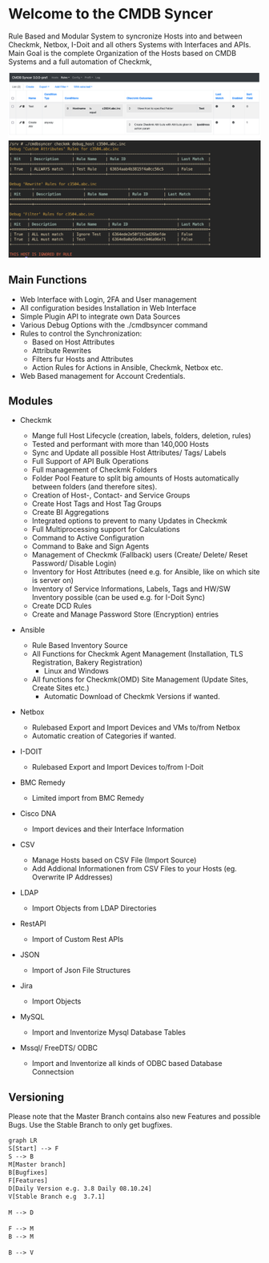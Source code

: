 
# Welcome to the CMDB Syncer

Rule Based and Modular System to syncronize Hosts into and between Checkmk, Netbox, I-Doit and all others Systems with Interfaces and APIs.
Main Goal is the complete Organization of the Hosts based on CMDB Systems and a full automation of Checkmk,


![Rules](img/index_rules.png)
![Debug Options](img/index_rules_debug.png)


## Main Functions
* Web Interface with Login, 2FA and User management
* All configuration besides Installation in Web Interface
* Simple Plugin API to integrate own Data Sources
* Various Debug Options with the ./cmdbsyncer command
* Rules to control the Synchronization:
  * Based on Host Attributes
  * Attribute Rewrites
  * Filters fur Hosts and Attributes
  * Action Rules for Actions in Ansible, Checkmk, Netbox etc.
* Web Based management for Account Credentials.

## Modules

* Checkmk
    * Mange full Host Lifecycle (creation, labels, folders, deletion, rules)
    * Tested and performant with more than 140,000 Hosts
    * Sync and Update all possible Host Attributes/ Tags/ Labels
    * Full Support of API Bulk Operations
    * Full management of Checkmk Folders
    * Folder Pool Feature to split big amounts of Hosts automatically between folders (and therefore sites).
    * Creation of Host-, Contact- and Service Groups
    * Create Host Tags and Host Tag Groups
    * Create BI Aggregations
    * Integrated options to prevent to many Updates in Checkmk
    * Full Multiprocessing support for Calculations
    * Command to Active Configuration
    * Command to Bake and Sign Agents
    * Management of Checkmk (Fallback) users (Create/ Delete/ Reset Password/ Disable Login)
    * Inventory for Host Attributes (need e.g. for Ansible, like on which site is server on)
    * Inventory of Service Informations, Labels, Tags and HW/SW Inventory possible (can be used e.g. for I-Doit Sync)
    * Create DCD Rules
    * Create and Manage Password Store (Encryption) entries

* Ansible
    * Rule Based Inventory Source
    * All Functions for Checkmk Agent Management (Installation, TLS Registration, Bakery Registration)
        *  Linux and Windows
    * All functions for Checkmk(OMD) Site Management (Update Sites, Create Sites etc.)
        * Automatic Download of Checkmk Versions if wanted.


* Netbox
    * Rulebased Export and Import Devices and VMs to/from Netbox
    * Automatic creation of Categories if wanted.

* I-DOIT
    * Rulebased Export and Import Devices to/from I-Doit

* BMC Remedy
    * Limited import from BMC Remedy

* Cisco DNA
    * Import devices and their Interface Information

* CSV
    * Manage Hosts based on CSV File (Import Source)
    * Add Addional Informationen from CSV Files to your Hosts (eg. Overwrite IP Addresses)

* LDAP
    * Import Objects from LDAP Directories

* RestAPI
    * Import of Custom Rest APIs

* JSON
    * Import of Json File Structures

* Jira
    * Import Objects

* MySQL
    * Import and Inventorize Mysql Database Tables


* Mssql/ FreeDTS/ ODBC
    * Import and Inventorize all kinds of ODBC based Database Connectsion



## Versioning
Please note that the Master Branch contains also new Features and possible Bugs.
Use the Stable Branch to only get bugfixes.

``` mermaid
graph LR
S[Start] --> F
S --> B
M[Master branch]
B[Bugfixes]
F[Features]
D[Daily Version e.g. 3.8 Daily 08.10.24]
V[Stable Branch e.g  3.7.1]

M --> D

F --> M
B --> M

B --> V

```

